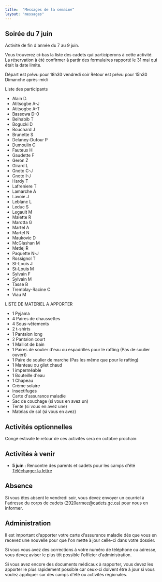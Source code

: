 ```yaml
---
title:  "Messages de la semaine"
layout: "messages"
---
```

 
## Soirée du 7 juin 

Activité de fin d'année du 7 au 9 juin.

Vous trouverez ci-bas la liste des cadets qui participerons à cette activité. La réservation à été confirmer à partir des formulaires rapporté le 31 mai qui était la date limite. 

Départ est prévu pour 18h30 vendredi soir 
Retour est prévu pour 15h30 Dimanche après-midi 

Liste des participants
- Alain D.
- Atitsogbe A-J
- Atitsogbe A-T
- Bassowa D-0
- Belhabib T
- Bogucki D
- Bouchard J
- Brunette S
- Delaney-Dufour P
- Dumoulin C
- Fauteux H
- Gaudette F
- Geron Z
- Girard L
- Gnoto C-J
- Gnoto I-J
- Hardy T
- Lafreniere T
- Lamarche A
- Lavoie J
- Leblanc L
- Leduc S
- Legault M
- Malette R
- Marotta G
- Martel A
- Martel N
- Maukovic D
- McGlashan M
- Metlej R
- Paquette N-J
- Rossignol T
- St-Louis J
- St-Louis M
- Sylvain F
- Sylvain M
- Tasse B
- Tremblay-Racine C
- Viau M

 LISTE DE MATERIEL A APPORTER
 - 1 Pyjama
 - 4 Paires de chaussettes
 - 4 Sous-vêtements
 - 2 t-shirts
 - 1 Pantalon long
 - 2 Pantalon court
 - 1 Maillot de bain
 - 1 Paires de soulier d'eau ou espadrilles pour le rafting (Pas de soulier ouvert)
 - 1 Paire de soulier de marche (Pas les même que pour le rafting)
 - 1 Manteau ou gilet chaud
 - 1 imperméable
 - 1 Bouteille d'eau
 - 1 Chapeau
 - Crème solaire
 - Insectifuges
 - Carte d'assurance maladie
 - Sac de couchage (si vous en avez un)
 - Tente (si vous en avez une)
 - Matelas de sol (si vous en avez)


## Activités optionnelles

Congé estivale le retour de ces activités sera en octobre prochain

## Activités à venir

- **5 juin** : Rencontre des parents et cadets pour les camps d'été [Télécharger la lettre](https://docs.google.com/document/d/15woNd40C7s6aD0B72W0b0GrWZYDGEhtQ/edit?usp=sharing&ouid=100070785425688122134&rtpof=true&sd=true)


## Absence

Si vous êtes absent le vendredi soir, vous devez envoyer un courriel à l'adresse du corps de cadets (<2920armee@cadets.gc.ca>) pour nous en informer.

## Administration

Il est important d'apporter votre carte d'assurance maladie dès que vous en recevez une nouvelle pour que l'on mette à jour celle-ci dans votre dossier.

Si vous vous avez des corrections à votre numéro de téléphone ou adresse, vous devez aviser le plus tôt possible l'officier d'administration. 

Si vous avez encore des documents médicaux à rapporter, vous devez les apporter le plus rapidement possible car ceux-ci doivent être à jour si vous voulez appliquer sur des camps d'été ou activités régionales.

